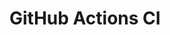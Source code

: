 # GitHub Actions CI




















































































































































































































































































































































































































































































































































































































































































































































































































































































































































































































































































































































































































































































































































































































































































































































































































































































































































































































































































































































































































































































































































































































































































































































































































